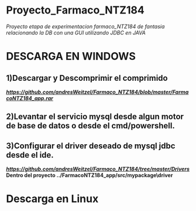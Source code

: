 # Proyecto_Farmaco_NTZ184
*Proyecto  etapa de experimentacion farmaco_NTZ184 de fantasia relacionando la DB con una GUI utilizando JDBC en JAVA*

# DESCARGA EN WINDOWS

## 1)Descargar y Descomprimir el comprimido
***https://github.com/andresWeitzel/Farmaco_NTZ184/blob/master/FarmacoNTZ184_app.rar***

## 2)Levantar el servicio mysql desde algun motor de base de datos o desde el cmd/powershell.

## 3)Configurar el driver deseado de mysql jdbc desde el ide.
***https://github.com/andresWeitzel/Farmaco_NTZ184/tree/master/Drivers*** 
**Dentro del proyecto ../FarmacoNTZ184_app/src/mypackage\driver**


# Descarga en Linux
